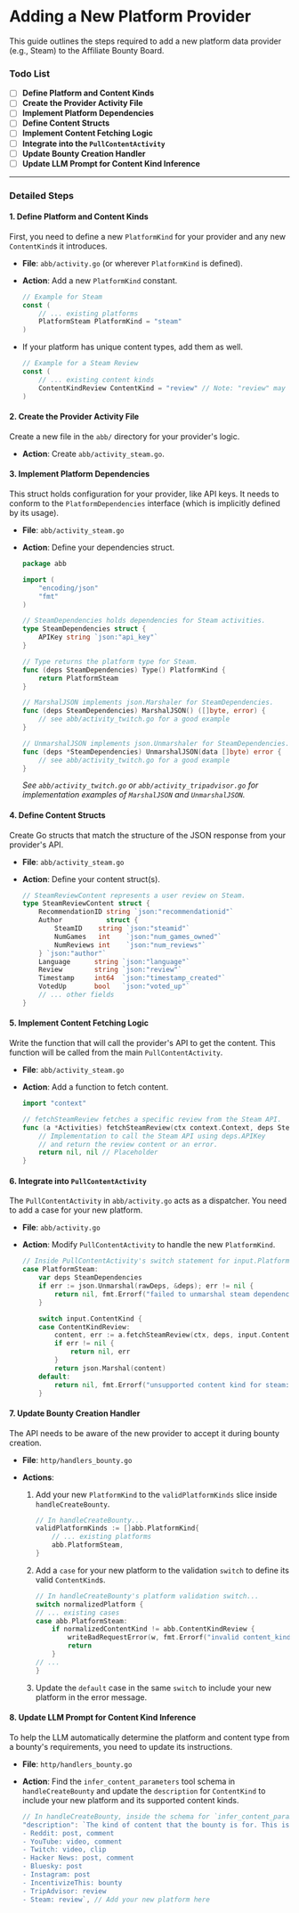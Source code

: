 # Adding a New Platform Provider

This guide outlines the steps required to add a new platform data provider (e.g., Steam) to the Affiliate Bounty Board.

### Todo List

- [ ] **Define Platform and Content Kinds**
- [ ] **Create the Provider Activity File**
- [ ] **Implement Platform Dependencies**
- [ ] **Define Content Structs**
- [ ] **Implement Content Fetching Logic**
- [ ] **Integrate into the `PullContentActivity`**
- [ ] **Update Bounty Creation Handler**
- [ ] **Update LLM Prompt for Content Kind Inference**

---

### Detailed Steps

#### 1. Define Platform and Content Kinds

First, you need to define a new `PlatformKind` for your provider and any new `ContentKind`s it introduces.

- **File**: `abb/activity.go` (or wherever `PlatformKind` is defined).
- **Action**: Add a new `PlatformKind` constant.

  ```go
  // Example for Steam
  const (
      // ... existing platforms
      PlatformSteam PlatformKind = "steam"
  )
  ```

- If your platform has unique content types, add them as well.

  ```go
  // Example for a Steam Review
  const (
      // ... existing content kinds
      ContentKindReview ContentKind = "review" // Note: "review" may already exist
  )
  ```

#### 2. Create the Provider Activity File

Create a new file in the `abb/` directory for your provider's logic.

- **Action**: Create `abb/activity_steam.go`.

#### 3. Implement Platform Dependencies

This struct holds configuration for your provider, like API keys. It needs to conform to the `PlatformDependencies` interface (which is implicitly defined by its usage).

- **File**: `abb/activity_steam.go`
- **Action**: Define your dependencies struct.

  ```go
  package abb

  import (
      "encoding/json"
      "fmt"
  )

  // SteamDependencies holds dependencies for Steam activities.
  type SteamDependencies struct {
      APIKey string `json:"api_key"`
  }

  // Type returns the platform type for Steam.
  func (deps SteamDependencies) Type() PlatformKind {
      return PlatformSteam
  }

  // MarshalJSON implements json.Marshaler for SteamDependencies.
  func (deps SteamDependencies) MarshalJSON() ([]byte, error) {
      // see abb/activity_twitch.go for a good example
  }

  // UnmarshalJSON implements json.Unmarshaler for SteamDependencies.
  func (deps *SteamDependencies) UnmarshalJSON(data []byte) error {
      // see abb/activity_twitch.go for a good example
  }
  ```

  _See `abb/activity_twitch.go` or `abb/activity_tripadvisor.go` for implementation examples of `MarshalJSON` and `UnmarshalJSON`._

#### 4. Define Content Structs

Create Go structs that match the structure of the JSON response from your provider's API.

- **File**: `abb/activity_steam.go`
- **Action**: Define your content struct(s).

  ```go
  // SteamReviewContent represents a user review on Steam.
  type SteamReviewContent struct {
      RecommendationID string `json:"recommendationid"`
      Author           struct {
          SteamID    string `json:"steamid"`
          NumGames   int    `json:"num_games_owned"`
          NumReviews int    `json:"num_reviews"`
      } `json:"author"`
      Language      string `json:"language"`
      Review        string `json:"review"`
      Timestamp     int64  `json:"timestamp_created"`
      VotedUp       bool   `json:"voted_up"`
      // ... other fields
  }
  ```

#### 5. Implement Content Fetching Logic

Write the function that will call the provider's API to get the content. This function will be called from the main `PullContentActivity`.

- **File**: `abb/activity_steam.go`
- **Action**: Add a function to fetch content.

  ```go
  import "context"

  // fetchSteamReview fetches a specific review from the Steam API.
  func (a *Activities) fetchSteamReview(ctx context.Context, deps SteamDependencies, reviewID string) (*SteamReviewContent, error) {
      // Implementation to call the Steam API using deps.APIKey
      // and return the review content or an error.
      return nil, nil // Placeholder
  }
  ```

#### 6. Integrate into `PullContentActivity`

The `PullContentActivity` in `abb/activity.go` acts as a dispatcher. You need to add a case for your new platform.

- **File**: `abb/activity.go`
- **Action**: Modify `PullContentActivity` to handle the new `PlatformKind`.

  ```go
  // Inside PullContentActivity's switch statement for input.Platform
  case PlatformSteam:
      var deps SteamDependencies
      if err := json.Unmarshal(rawDeps, &deps); err != nil {
          return nil, fmt.Errorf("failed to unmarshal steam dependencies: %w", err)
      }

      switch input.ContentKind {
      case ContentKindReview:
          content, err := a.fetchSteamReview(ctx, deps, input.ContentID)
          if err != nil {
              return nil, err
          }
          return json.Marshal(content)
      default:
          return nil, fmt.Errorf("unsupported content kind for steam: %s", input.ContentKind)
      }
  ```

#### 7. Update Bounty Creation Handler

The API needs to be aware of the new provider to accept it during bounty creation.

- **File**: `http/handlers_bounty.go`
- **Actions**:

  1.  Add your new `PlatformKind` to the `validPlatformKinds` slice inside `handleCreateBounty`.

      ```go
      // In handleCreateBounty...
      validPlatformKinds := []abb.PlatformKind{
          // ... existing platforms
          abb.PlatformSteam,
      }
      ```

  2.  Add a `case` for your new platform to the validation `switch` to define its valid `ContentKind`s.

      ```go
      // In handleCreateBounty's platform validation switch...
      switch normalizedPlatform {
      // ... existing cases
      case abb.PlatformSteam:
          if normalizedContentKind != abb.ContentKindReview {
              writeBadRequestError(w, fmt.Errorf("invalid content_kind for Steam: must be '%s'", abb.ContentKindReview))
              return
          }
      // ...
      }
      ```

  3.  Update the `default` case in the same `switch` to include your new platform in the error message.

#### 8. Update LLM Prompt for Content Kind Inference

To help the LLM automatically determine the platform and content type from a bounty's requirements, you need to update its instructions.

- **File**: `http/handlers_bounty.go`
- **Action**: Find the `infer_content_parameters` tool schema in `handleCreateBounty` and update the `description` for `ContentKind` to include your new platform and its supported content kinds.

  ```go
  // In handleCreateBounty, inside the schema for `infer_content_parameters`
  "description": `The kind of content that the bounty is for. This is platform dependent. The valid options are:
  - Reddit: post, comment
  - YouTube: video, comment
  - Twitch: video, clip
  - Hacker News: post, comment
  - Bluesky: post
  - Instagram: post
  - IncentivizeThis: bounty
  - TripAdvisor: review
  - Steam: review`, // Add your new platform here
  ```
